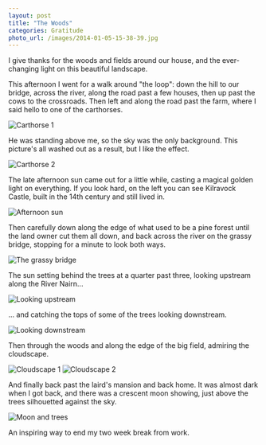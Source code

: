 ```yaml
---
layout: post
title: "The Woods"
categories: Gratitude
photo_url: /images/2014-01-05-15-38-39.jpg
---
```


I give thanks for the woods and fields around our house, and the ever-changing
light on this beautiful landscape.

This afternoon I went for a walk around "the loop": down the hill to our bridge,
across the river, along the road past a few houses, then up past the cows to the
crossroads. Then left and along the road past the farm, where I said hello to
one of the carthorses.

![Carthorse 1](/images/2014-01-05-14-59-46.jpg)

He was standing above me, so the sky was the only background. This picture's all
washed out as a result, but I like the effect.

![Carthorse 2](/images/2014-01-05-14-59-52.jpg)

The late afternoon sun came out for a little while, casting a magical golden
light on everything. If you look hard, on the left you can see Kilravock Castle,
built in the 14th century and still lived in.

![Afternoon sun](/images/2014-01-05-15-05-25.jpg)

Then carefully down along the edge of what used to be a
pine forest until the land owner cut them all down, and back across the river on
the grassy bridge, stopping for a minute to look both ways.

![The grassy bridge](/images/2014-01-05-15-13-58.jpg)

The sun setting behind the trees at a quarter past three, looking upstream along
the River Nairn...

![Looking upstream](/images/2014-01-05-15-14-28.jpg)

... and catching the tops of some of the trees looking downstream.

![Looking downstream](/images/2014-01-05-15-14-56.jpg)

Then through the
woods and along the edge of the big field, admiring the cloudscape.

![Cloudscape 1](/images/2014-01-05-15-17-41.jpg)
![Cloudscape 2](/images/2014-01-05-15-22-26.jpg)

And finally back past the laird's mansion and back home. It was almost dark when
I got back, and there was a crescent moon showing, just above the trees
silhouetted against the sky.

![Moon and trees](/images/2014-01-05-15-38-39.jpg)

An inspiring way to end my two week break from work.

